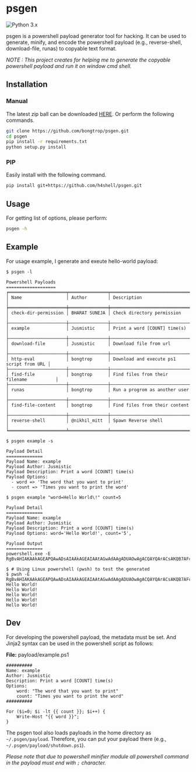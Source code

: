 # psgen

![Python 3.x](https://img.shields.io/badge/python-3.x-yellow.svg)

psgen is a powershell payload generator tool for hacking. It can be used to generate, minify, and encode the powershell payload (e.g., reverse-shell, download-file, runas) to copyable text format.

*NOTE : This project creates for helping me to generate the copyable powershell payload and run it on window cmd shell.*

## Installation

### Manual

The latest zip ball can be downloaded [HERE](https://github.com/bongtrop/psgen/archive/master.zip). Or perform the following commands.

```bash
git clone https://github.com/bongtrop/psgen.git
cd psgen
pip install -r requirements.txt
python setup.py install
```
### PIP

Easily install with the following command.

```bash
pip install git+https://github.com/h4shell/psgen.git
```

## Usage

For getting list of options, please perform:

```bash
psgen -h
```

## Example

For usage example, I generate and exeute hello-world payload:

```
$ psgen -l

Powershell Payloads
===================
╒══════════════════════╤═══════════════╤══════════════════════════════════════════╕
│ Name                 │ Author        │ Description                              │
╞══════════════════════╪═══════════════╪══════════════════════════════════════════╡
│ check-dir-permission │ BHARAT SUNEJA │ Check directory permission               │
├──────────────────────┼───────────────┼──────────────────────────────────────────┤
│ example              │ Jusmistic     │ Print a word [COUNT] time(s)             │
├──────────────────────┼───────────────┼──────────────────────────────────────────┤
│ download-file        │ Jusmistic     │ Download file from url                   │
├──────────────────────┼───────────────┼──────────────────────────────────────────┤
│ http-eval            │ bongtrop      │ Download and execute ps1 script from URL │
├──────────────────────┼───────────────┼──────────────────────────────────────────┤
│ find-file            │ bongtrop      │ Find files from their filename           │
├──────────────────────┼───────────────┼──────────────────────────────────────────┤
│ runas                │ bongtrop      │ Run a progrom as another user            │
├──────────────────────┼───────────────┼──────────────────────────────────────────┤
│ find-file-content    │ bongtrop      │ Find files from their content            │
├──────────────────────┼───────────────┼──────────────────────────────────────────┤
│ reverse-shell        │ @nikhil_mitt  │ Spawn Reverse shell                      │
╘══════════════════════╧═══════════════╧══════════════════════════════════════════╛

$ psgen example -s

Payload Detail
==============
Payload Name: example
Payload Author: Jusmistic
Payload Description: Print a word [COUNT] time(s)
Payload Options:
  - word => 'The word that you want to print'
  - count => 'Times you want to print the word'

$ psgen example "word=Hello World\!" count=5

Payload Detail
==============
Payload Name: example
Payload Author: Jusmistic
Payload Description: Print a word [COUNT] time(s)
Payload Options: word='Hello World!', count='5', 

Payload Output
==============
powershell.exe -E RgBvAHIAKAAkAGEAPQAwADsAIAAkAGEAIAAtAGwAdAAgADUAOwAgACQAYQArACsAKQB7AFcAcgBpAHQAZQAtAEgAbwBzAHQAIAAiAEgAZQBsAGwAbwAgAFcAbwByAGwAZAAhACIAOwB9AA==

$ # Using Linux powershell (pwsh) to test the generated 
$ pwsh -E RgBvAHIAKAAkAGEAPQAwADsAIAAkAGEAIAAtAGwAdAAgADUAOwAgACQAYQArACsAKQB7AFcAcgBpAHQAZQAtAEgAbwBzAHQAIAAiAEgAZQBsAGwAbwAgAFcAbwByAGwAZAAhACIAOwB9AA==
Hello World!
Hello World!
Hello World!
Hello World!
Hello World!
```

## Dev

For developing the powershell payload, the metadata must be set. And Jinja2 syntax can be used in the powershell script as follows:

**File:** payload/example.ps1
```
##########
Name: example
Author: Jusmistic
Description: Print a word [COUNT] time(s)
Options:
    word: "The word that you want to print"
    count: "Times you want to print the word"
##########

For ($i=0; $i -lt {{ count }}; $i++) {
    Write-Host "{{ word }}";
}
```

The psgen tool also loads payloads in the home directory as `~/.psgen/payload`. Therefore, you can put your payload there (e.g., `~/.psgen/payload/shutdown.ps1`).

*Please note that due to powershell minifier module all powershell command in the payload must end with `;` character.*
